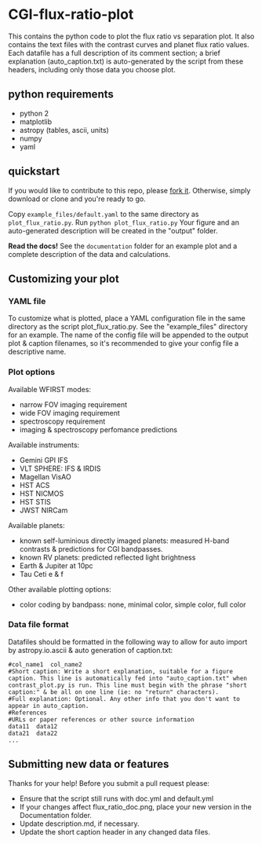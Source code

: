 # CGI-flux-ratio-plot
This contains the python code to plot the flux ratio vs separation plot. It also contains the text files with the contrast curves and planet flux ratio values. Each datafile has a full description of its comment section; a brief explanation (auto_caption.txt) is auto-generated by the script from these headers, including only those data you choose plot.

## python requirements
* python 2
* matplotlib
* astropy (tables, ascii, units)
* numpy
* yaml


## quickstart

If you would like to contribute to this repo, please [fork it](https://help.github.com/articles/fork-a-repo/). Otherwise, simply download or clone and you're ready to go.

Copy `example_files/default.yaml`  to the same directory as `plot_flux_ratio.py`.
Run `python plot_flux_ratio.py`
Your figure and an auto-generated description will be created in the "output" folder.

**Read the docs!** See the `documentation` folder for an example plot and a complete description of the data and calculations.


## Customizing your plot

### YAML file
To customize what is plotted, place a YAML configuration file in the same directory as the script plot_flux_ratio.py. See the "example_files" directory for an example.  The name of the config file will be appended to the output plot & caption filenames, so it's recommended to give your config file a descriptive name.

### Plot options

Available WFIRST modes:
* narrow FOV imaging requirement
* wide FOV imaging requirement
* spectroscopy requirement
* imaging & spectroscopy perfomance predictions

Available instruments:
* Gemini GPI IFS
* VLT SPHERE: IFS & IRDIS
* Magellan VisAO
* HST ACS
* HST NICMOS
* HST STIS
* JWST NIRCam

Available planets:
* known self-luminious directly imaged planets: measured H-band contrasts & predictions for CGI bandpasses.
* known RV planets: predicted reflected light brightness
* Earth & Jupiter at 10pc
* Tau Ceti e & f

Other available plotting options:
* color coding by bandpass: none, minimal color, simple color, full color

### Data file format

Datafiles should be formatted in the following way to allow for auto import by astropy.io.ascii & auto generation of caption.txt:
```
#col_name1  col_name2
#Short caption: Write a short explanation, suitable for a figure caption. This line is automatically fed into "auto_caption.txt" when contrast_plot.py is run. This line must begin with the phrase "short caption:" & be all on one line (ie: no "return" characters).
#Full explanation: Optional. Any other info that you don't want to appear in auto_caption.
#References
#URLs or paper references or other source information
data11  data12
data21	data22
...
```

## Submitting new data or features

Thanks for your help! Before you submit a pull request please:
* Ensure that the script still runs with doc.yml and default.yml
* If your changes affect flux_ratio_doc.png, place your new version in the Documentation folder.
* Update description.md, if necessary.
* Update the short caption header in any changed data files.
